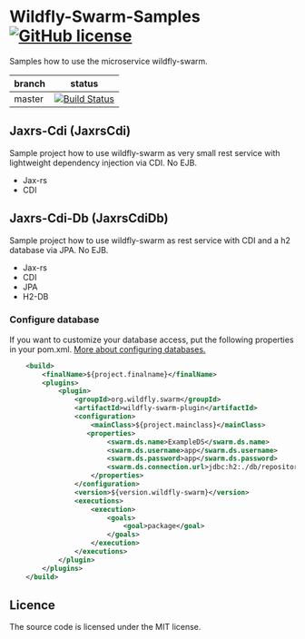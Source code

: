 # Wildfly-Swarm-Samples [![GitHub license](http://img.shields.io/badge/license-MIT-blue.svg)](https://raw.githubusercontent.com/Shynixn/Wildfly-Swarm-Samples/master/LICENSE)

Samples how to use the microservice wildfly-swarm. 

| branch        | status        |
| ------------- | --------------|
| master        | [![Build Status](https://travis-ci.org/Shynixn/Wildfly-Swarm-Samples.svg?branch=master)](https://travis-ci.org/Shynixn/Wildfly-Swarm-Samples)              |


## Jaxrs-Cdi (JaxrsCdi)

Sample project how to use wildfly-swarm as very small rest service with lightweight dependency injection via CDI. No EJB. 

- Jax-rs
- CDI

## Jaxrs-Cdi-Db (JaxrsCdiDb)

Sample project how to use wildfly-swarm as rest service with CDI and a h2 database via JPA. No EJB. 

- Jax-rs
- CDI
- JPA
- H2-DB

### Configure database

If you want to customize your database access, put the following properties in your pom.xml.
[More about configuring databases.](https://wildfly-swarm.gitbooks.io/wildfly-swarm-users-guide/content/configuration_properties.html)


```xml
    <build>
        <finalName>${project.finalname}</finalName>
        <plugins>
            <plugin>
                <groupId>org.wildfly.swarm</groupId>
                <artifactId>wildfly-swarm-plugin</artifactId>
                <configuration>
                    <mainClass>${project.mainclass}</mainClass>
                   <properties>
                        <swarm.ds.name>ExampleDS</swarm.ds.name>
                        <swarm.ds.username>app</swarm.ds.username>
                        <swarm.ds.password>app</swarm.ds.password>
                        <swarm.ds.connection.url>jdbc:h2:./db/repository</swarm.ds.connection.url>
                    </properties>
                </configuration>
                <version>${version.wildfly-swarm}</version>
                <executions>
                    <execution>
                        <goals>
                            <goal>package</goal>
                        </goals>
                    </execution>
                </executions>
            </plugin>
        </plugins>
    </build>
```

## Licence

The source code is licensed under the MIT license. 
